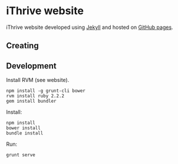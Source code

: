 # iThrive website

iThrive website developed using [Jekyll](jekyllrb.com) and hosted on [GitHub pages](https://pages.github.com/).


## Creating


## Development

Install RVM (see website).

```
npm install -g grunt-cli bower
rvm install ruby 2.2.2
gem install bundler
```

Install:
```
npm install
bower install
bundle install
```

Run:
```
grunt serve
```